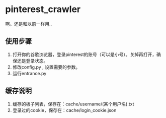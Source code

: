 # pinterest_crawler

啊。还是和以前一样用..

## 使用步骤
1. 打开你的谷歌浏览器，登录pinterest的账号（可以是小号）。关掉再打开，确保还是登录状态。
2. 修改config.py , 设置需要的参数。
3. 运行entrance.py

## 缓存说明
1. 缓存的板子列表，保存在：cache/username/(某个用户名).txt
2. 登录过的cookie，保存在：cache/login_cookie.json